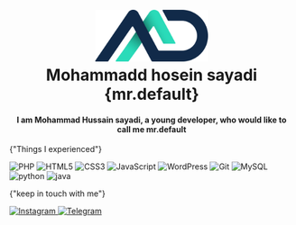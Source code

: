 <h1 align="center">
  <br>
  <a href="https://instagram.com/weblax.ir"><img src="./logo.png" alt="mohammad hosein sayadi" width="200"></a>
  <br>
  Mohammadd hosein sayadi {mr.default}
</h1>
<h4 align="center">I am Mohammad Hussain sayadi, a young developer, who would like to call me mr.default</h4>
{"Things I experienced"}
<p>
<img alt="PHP" src="https://img.shields.io/badge/php-%23777BB4.svg?style=for-the-badge&logo=php&logoColor=white" />
<img alt="HTML5" src="https://img.shields.io/badge/html5-%23E34F26.svg?style=for-the-badge&logo=html5&logoColor=white" />
<img alt="CSS3" src="https://img.shields.io/badge/css3-%231572B6.svg?style=for-the-badge&logo=css3&logoColor=white" />
<img alt="JavaScript" src="https://img.shields.io/badge/javascript-%23323330.svg?style=for-the-badge&logo=javascript&logoColor=%23F7DF1E" />
<img alt="WordPress" src="https://img.shields.io/badge/WordPress-%23117AC9.svg?style=for-the-badge&logo=WordPress&logoColor=white" />
<img alt="Git" src="https://img.shields.io/badge/git-%23F05033.svg?style=for-the-badge&logo=git&logoColor=white" />
<img alt="MySQL" src="https://img.shields.io/badge/mysql-%2300f.svg?style=for-the-badge&logo=mysql&logoColor=white" />
<img alt="python" src="https://img.shields.io/badge/python-%76cc45.svg?style=for-the-badge&logo=python&logoColor=white" />
<img alt="java" src="https://img.shields.io/badge/java-%23E34F26.svg?style=for-the-badge&logo=java&logoColor=white" />
</p>
{"keep in touch with me"}
<p>
<a href="https://instagram.com/mrdefault.ir">
    <img alt="Instagram" src="https://img.shields.io/badge/Instagram-%23E4405F.svg?style=for-the-badge&logo=Instagram&logoColor=white" />
</a>
<a href="https://t.me/weblax_ir">
    <img alt="Telegram" src="https://img.shields.io/badge/Telegram-2CA5E0?style=for-the-badge&logo=telegram&logoColor=white" />
</a>
</p>
